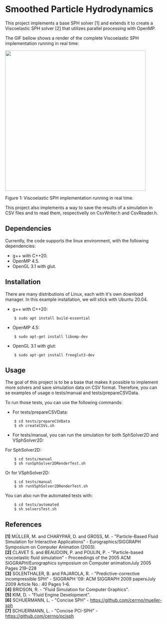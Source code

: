 # Smoothed Particle Hydrodynamics

This project implements a base SPH solver [1] and extends it to create a Viscoelastic SPH solver [2] that utilizes parallel processing with OpenMP.

The GIF bellow shows a render of the complete Viscoelastic SPH implementation running in real time:

<img src="./media/VSPH.gif" width="450">

Figure 1: Viscoelastic SPH implementation running in real time.


This project also implements a way to save the results of a simulation in CSV files and to read them, respectivelly on CsvWriter.h and CsvReader.h.

## Dependencies

Currently, the code supports the linux environment, with the following dependencies:

 - g++ with C++20.
 - OpenMP 4.5.
 - OpenGL 3.1 with glut.

 ## Installation

There are many distributions of Linux, each with it's own download manager. In this example installation, we will stick with Ubuntu 20.04.

 - g++ with C++20:

```shell
    $ sudo apt install build-essential
```

 - OpenMP 4.5:

```shell
    $ sudo apt-get install libomp-dev
```

 - OpenGL 3.1 with glut:

```shell
    $ sudo apt-get install freeglut3-dev
```

## Usage

The goal of this project is to be a base that makes it possible to implement more solvers and save simulation data on CSV format.
Therefore, you can se examples of usage o tests/manual and tests/prepareCSVData.

To run those tests, you can use the following commands:

 - For tests/prepareCSVData:

```shell
    $ cd tests/prepareCSVData
    $ sh createCSVs.sh
```

 - For tests/manual, you can run the simulation for both SphSolver2D and VSphSolver2D:

For SphSolver2D:

```shell
    $ cd tests/manual
    $ sh runSphSolver2DRenderTest.sh
```
Or for VSphSolver2D:

```shell
    $ cd tests/manual
    $ sh runVSphSolver2DRenderTest.sh
```

You can also run the automated tests with:

```shell
    $ cd tests/automated
    $ sh solversTest.sh
```

## References

**[1]** MÜLLER, M. and CHARYPAR, D. and GROSS, M. - "Particle-Based Fluid Simulation for Interactive Applications" - Eurographics/SIGGRAPH Symposium on Computer Animation (2003). <br>
**[2]** CLAVET S. and BEAUDOIN, P. and POULIN, P. - "Particle-based viscoelastic fluid simulation" - Proceedings of the 2005 ACM SIGGRAPH/Eurographics symposium on Computer animationJuly 2005 Pages 219–228 <br>
**[3]** SOLENTHALER, B. and PAJAROLA, R. - "Predictive-corrective incompressible SPH" - SIGGRAPH '09: ACM SIGGRAPH 2009 papersJuly 2009 Article No.: 40 Pages 1–6. <br>
**[4]** BRIDSON, R. - "Fluid Simulation for Computer Graphics". <br>
**[5]** KIM, D. - "Fluid Engine Development". <br>
**[6]** SCHUERMANN, L. - "Concise SPH" - https://github.com/cerrno/mueller-sph <br>
**[7]** SCHUERMANN, L. - "Concise PCI-SPH" - https://github.com/cerrno/pcisph <br>